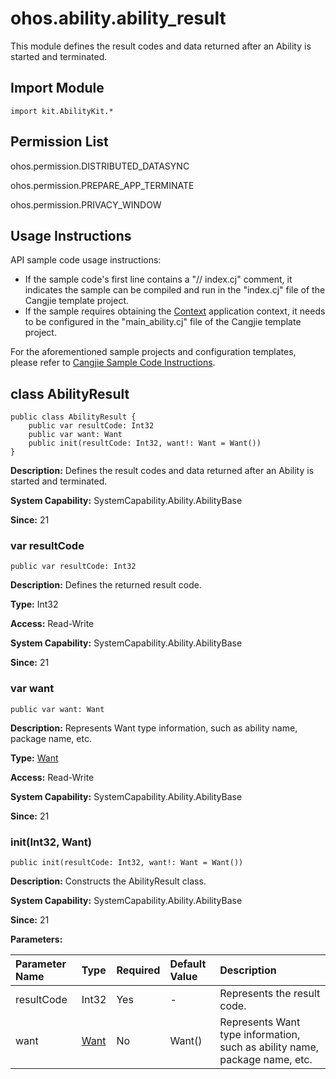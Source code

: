# ohos.ability.ability_result

This module defines the result codes and data returned after an Ability is started and terminated.

## Import Module

```cangjie
import kit.AbilityKit.*
```

## Permission List

ohos.permission.DISTRIBUTED_DATASYNC

ohos.permission.PREPARE_APP_TERMINATE

ohos.permission.PRIVACY_WINDOW

## Usage Instructions

API sample code usage instructions:

- If the sample code's first line contains a "// index.cj" comment, it indicates the sample can be compiled and run in the "index.cj" file of the Cangjie template project.
- If the sample requires obtaining the [Context](./cj-apis-app-ability-ui_ability.md#class-context) application context, it needs to be configured in the "main_ability.cj" file of the Cangjie template project.

For the aforementioned sample projects and configuration templates, please refer to [Cangjie Sample Code Instructions](../../cj-development-intro.md#Cangjie-Sample-Code-Instructions).

## class AbilityResult

```cangjie
public class AbilityResult {
    public var resultCode: Int32
    public var want: Want
    public init(resultCode: Int32, want!: Want = Want())
}
```

**Description:** Defines the result codes and data returned after an Ability is started and terminated.

**System Capability:** SystemCapability.Ability.AbilityBase

**Since:** 21

### var resultCode

```cangjie
public var resultCode: Int32
```

**Description:** Defines the returned result code.

**Type:** Int32

**Access:** Read-Write

**System Capability:** SystemCapability.Ability.AbilityBase

**Since:** 21

### var want

```cangjie
public var want: Want
```

**Description:** Represents Want type information, such as ability name, package name, etc.

**Type:** [Want](cj-apis-app-ability-want.md#class-want)

**Access:** Read-Write

**System Capability:** SystemCapability.Ability.AbilityBase

**Since:** 21

### init(Int32, Want)

```cangjie
public init(resultCode: Int32, want!: Want = Want())
```

**Description:** Constructs the AbilityResult class.

**System Capability:** SystemCapability.Ability.AbilityBase

**Since:** 21

**Parameters:**

| Parameter Name | Type | Required | Default Value | Description |
|:--------------|:-----|:--------|:-------------|:------------|
| resultCode    | Int32 | Yes | - | Represents the result code. |
| want          | [Want](cj-apis-app-ability-want.md#class-want) | No | Want() | Represents Want type information, such as ability name, package name, etc. |
